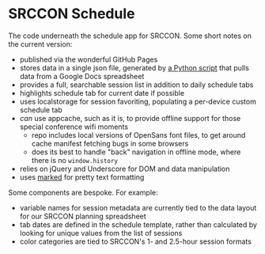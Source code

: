 SRCCON Schedule
===============

The code underneath the schedule app for SRCCON. Some short notes on the current version:

* published via the wonderful GitHub Pages
* stores data in a single json file, generated by [a Python script](https://github.com/OpenNews/schedule-data-loader) that pulls data from a Google Docs spreadsheet
* provides a full, searchable session list in addition to daily schedule tabs
* highlights schedule tab for current date if possible
* uses localstorage for session favoriting, populating a per-device custom schedule tab
* _can_ use appcache, such as it is, to provide offline support for those special conference wifi moments
    * repo includes local versions of OpenSans font files, to get around cache manifest fetching bugs in some browsers
    * does its best to handle "back" navigation in offline mode, where there is no `window.history`
* relies on jQuery and Underscore for DOM and data manipulation
* uses [marked](https://github.com/chjj/marked) for pretty text formatting

Some components are bespoke. For example:

* variable names for session metadata are currently tied to the data layout for our SRCCON planning spreadsheet
* tab dates are defined in the schedule template, rather than calculated by looking for unique values from the list of sessions
* color categories are tied to SRCCON's 1- and 2.5-hour session formats
